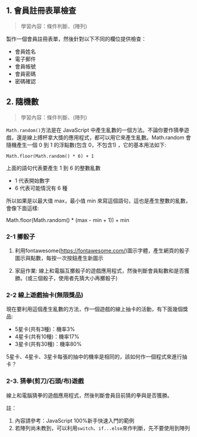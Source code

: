 ## 1. 會員註冊表單檢查

> 學習內容：條件判斷、(陣列)

製作一個會員註冊表單，然後針對以下不同的欄位提供檢查：

- 會員姓名
- 電子郵件
- 會員帳號
- 會員密碼
- 密碼確認

## 2. 隨機數

> 學習內容：條件判斷、(陣列)

`Math.random()`方法是在 JavaScript 中產生亂數的一個方法。不論你要作猜拳遊戲，還是線上搏杯拿大獎的應用程式，都可以用它來產生亂數。Math.random 會隨機產生一個 0 到 1 的浮點數(包含 0，不包含1) ，它的基本用法如下:

```
Math.floor(Math.random() * 6) + 1
```

上面的語句代表要產生 1 到 6 的整數亂數

- 1 代表開始數字
- 6 代表可能情況有 6 種

所以如果是以最大值 max，最小值 min 來寫這個語句，這也是產生整數的亂數，會像下面這樣:

Math.floor(Math.random() * (max - min + 1)) + min

### 2-1 擲骰子

1. 利用fontawesome(https://fontawesome.com/)圖示字體，產生網頁的骰子圖示與點數，每按一次按鈕產生新圖示

2. 家庭作業: 線上和電腦互擲骰子的遊戲應用程式，然後判斷會員點數和是否獲勝。(或三個骰子，使用者先猜大小再擲骰子)

### 2-2 線上遊戲抽卡(無限獎品)

現在要利用這個產生亂數的方法，作一個遊戲的線上抽卡的活動，有下面幾個獎品:

- 5星卡(共有3種)：機率3%
- 4星卡(共有10種)：機率17%
- 3星卡(共有30種)：機率80%

5星卡、4星卡、3星卡每張的抽中的機率是相同的，該如何作一個程式來進行抽卡？

### 2-3. 猜拳(剪刀/石頭/布)遊戲

線上和電腦猜拳的遊戲應用程式，然後判斷會員目前猜的拳與是否獲勝。

註：

1. 內容請參考：JavaScript 100%新手快速入門的範例
2. 若陣列尚未教到，可以利用`switch`、`if...else`來作判斷，先不要使用到陣列




